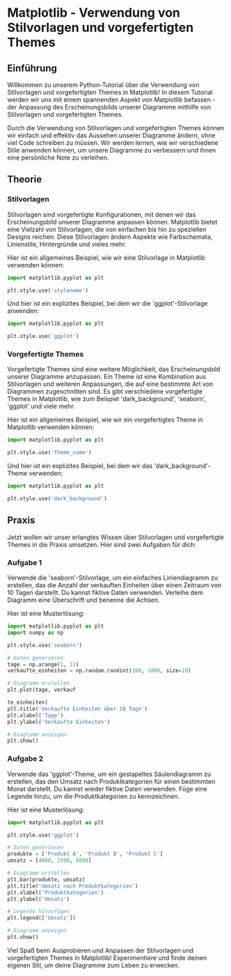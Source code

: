 # Matplotlib - Verwendung von Stilvorlagen und vorgefertigten Themes

## Einführung
Willkommen zu unserem Python-Tutorial über die Verwendung von Stilvorlagen und vorgefertigten Themes in Matplotlib! In diesem Tutorial werden wir uns mit einem spannenden Aspekt von Matplotlib befassen - der Anpassung des Erscheinungsbilds unserer Diagramme mithilfe von Stilvorlagen und vorgefertigten Themes.

Durch die Verwendung von Stilvorlagen und vorgefertigten Themes können wir einfach und effektiv das Aussehen unserer Diagramme ändern, ohne viel Code schreiben zu müssen. Wir werden lernen, wie wir verschiedene Stile anwenden können, um unsere Diagramme zu verbessern und ihnen eine persönliche Note zu verleihen.

## Theorie
### Stilvorlagen
Stilvorlagen sind vorgefertigte Konfigurationen, mit denen wir das Erscheinungsbild unserer Diagramme anpassen können. Matplotlib bietet eine Vielzahl von Stilvorlagen, die von einfachen bis hin zu speziellen Designs reichen. Diese Stilvorlagen ändern Aspekte wie Farbschemata, Linienstile, Hintergründe und vieles mehr.

Hier ist ein allgemeines Beispiel, wie wir eine Stilvorlage in Matplotlib verwenden können:

```python
import matplotlib.pyplot as plt

plt.style.use('stylename')
```

Und hier ist ein explizites Beispiel, bei dem wir die 'ggplot'-Stilvorlage anwenden:

```python
import matplotlib.pyplot as plt

plt.style.use('ggplot')
```

### Vorgefertigte Themes
Vorgefertigte Themes sind eine weitere Möglichkeit, das Erscheinungsbild unserer Diagramme anzupassen. Ein Theme ist eine Kombination aus Stilvorlagen und weiteren Anpassungen, die auf eine bestimmte Art von Diagrammen zugeschnitten sind. Es gibt verschiedene vorgefertigte Themes in Matplotlib, wie zum Beispiel 'dark_background', 'seaborn', 'ggplot' und viele mehr.

Hier ist ein allgemeines Beispiel, wie wir ein vorgefertigtes Theme in Matplotlib verwenden können:

```python
import matplotlib.pyplot as plt

plt.style.use('theme_name')
```

Und hier ist ein explizites Beispiel, bei dem wir das 'dark_background'-Theme verwenden:

```python
import matplotlib.pyplot as plt

plt.style.use('dark_background')
```

## Praxis
Jetzt wollen wir unser erlangtes Wissen über Stilvorlagen und vorgefertigte Themes in die Praxis umsetzen. Hier sind zwei Aufgaben für dich:

### Aufgabe 1
Verwende die 'seaborn'-Stilvorlage, um ein einfaches Liniendiagramm zu erstellen, das die Anzahl der verkauften Einheiten über einen Zeitraum von 10 Tagen darstellt. Du kannst fiktive Daten verwenden. Verleihe dem Diagramm eine Überschrift und benenne die Achsen.

Hier ist eine Musterlösung:

```python
import matplotlib.pyplot as plt
import numpy as np

plt.style.use('seaborn')

# Daten generieren
tage = np.arange(1, 11)
verkaufte_einheiten = np.random.randint(100, 1000, size=10)

# Diagramm erstellen
plt.plot(tage, verkauf

te_einheiten)
plt.title('Verkaufte Einheiten über 10 Tage')
plt.xlabel('Tage')
plt.ylabel('Verkaufte Einheiten')

# Diagramm anzeigen
plt.show()
```

### Aufgabe 2
Verwende das 'ggplot'-Theme, um ein gestapeltes Säulendiagramm zu erstellen, das den Umsatz nach Produktkategorien für einen bestimmten Monat darstellt. Du kannst wieder fiktive Daten verwenden. Füge eine Legende hinzu, um die Produktkategorien zu kennzeichnen.

Hier ist eine Musterlösung:

```python
import matplotlib.pyplot as plt

plt.style.use('ggplot')

# Daten generieren
produkte = ['Produkt A', 'Produkt B', 'Produkt C']
umsatz = [4000, 2500, 6000]

# Diagramm erstellen
plt.bar(produkte, umsatz)
plt.title('Umsatz nach Produktkategorien')
plt.xlabel('Produktkategorien')
plt.ylabel('Umsatz')

# Legende hinzufügen
plt.legend(['Umsatz'])

# Diagramm anzeigen
plt.show()
```

Viel Spaß beim Ausprobieren und Anpassen der Stilvorlagen und vorgefertigten Themes in Matplotlib! Experimentiere und finde deinen eigenen Stil, um deine Diagramme zum Leben zu erwecken.